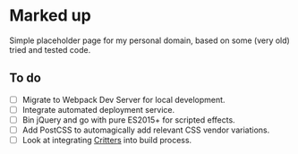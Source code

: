 # Marked up

Simple placeholder page for my personal domain, based on some (very old) tried and tested code.

## To do

- [ ] Migrate to Webpack Dev Server for local development.
- [ ] Integrate automated deployment service.
- [ ] Bin jQuery and go with pure ES2015+ for scripted effects.
- [ ] Add PostCSS to automagically add relevant CSS vendor variations.
- [ ] Look at integrating [Critters](https://github.com/GoogleChromeLabs/critters) into build process.
